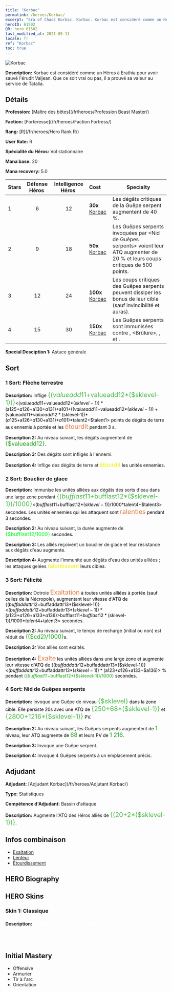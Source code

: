 ```yaml
---
title: "Korbac"
permalink: /heroes/Korbac/
excerpt: "Era of Chaos Korbac. Korbac. Korbac est considéré comme un Héros à Erathia pour avoir sauvé l'érudit Valjean. Que ce soit vrai ou pas, il a prouvé sa valeur au service de Tatalia."
heroID: 61502
QR: hero_61502
last_modified_at: 2021-05-11
locale: fr
ref: "Korbac"
toc: true
---
```

  ![Korbac](/images/h/h_Korbac.jpg)

 **Description:** Korbac est considéré comme un Héros à Erathia pour avoir sauvé l'érudit Valjean. Que ce soit vrai ou pas, il a prouvé sa valeur au service de Tatalia.
## Détails
 **Profession:**  [Maître des bêtes](/fr/heroes/Profession Beast Master/)

 **Faction:** [Forteresse](/fr/heroes/Faction Fortress/)

 **Rang:** [R](/fr/heroes/Hero Rank R/)

 **User Rate:** R

 **Spécialité du Héros:** Vol stationnaire

 **Mana base:** 20

 **Mana recovery:** 5.0


  | Stars | Défense Héros  | Intelligence Héros  | Cost |     Specialty     |
  |---------|:---------------:|:---------------:|:--|--------------------|
  |    1    | 6 | 12 | **30x** [Korbac](/ItemsFR/her_394/) | Les dégâts critiques de la Guêpe serpent augmentent de 40 %. |
  |    2    | 9 | 18 | **50x** [Korbac](/ItemsFR/her_394/) | Les Guêpes serpents invoquées par <Nid de Guêpes serpents> voient leur ATQ augmenter de 20 % et leurs coups critiques de 500 points. |
  |    3    | 12 | 24 | **100x** [Korbac](/ItemsFR/her_394/) | Les coups critiques des Guêpes serpents peuvent dissiper les bonus de leur cible (sauf invincibilité et auras). |
  |    4    | 15 | 30 | **150x** [Korbac](/ItemsFR/her_394/) | Les Guêpes serpents sont immunisées contre <Saignement>, <Brûlure>, <Gel>, <Lenteur> et <Silence>. |

 **Special Desciption 1:** Astuce générale

## Sort
### 1 Sort: Flèche terrestre
 **Description:** Inflige <span style="color: #48b946;font-size:20px">{($valueadd11+$valueadd12*($sklevel-1))}</span><span style="color: black"><($valueadd11+$valueadd12*($sklevel-1))*($a125+$a126+$a130+$a131)+$a101+(($valueadd11+$valueadd12*($sklevel-1))+($valueadd11+$valueadd12*($sklevel-1))*($a125+$a126+$a130+$a131)+$a101)*$talent2+$talent1> points de dégâts de terre aux ennemis à portée et les <span style="color: #e07c44;font-size:20px">étourdit</span><span style="color: black"> pendant 3 s.

 **Description 2:** Au niveau suivant, les dégâts augmentent de <span style="color: #1ca216;font-size:18px">{$valueadd12}</span><span style="color: black">.

 **Description 3:** Des dégâts sont infligés à l'ennemi.

 **Description 4:** Inflige des dégâts de terre et <span style="color: #f0f000;font-size:18px">étourdit</span><span style="color: black"> les unités ennemies.

### 2 Sort: Bouclier de glace
 **Description:** Immunise les unités alliées aux dégâts des sorts d'eau dans une large zone pendant <span style="color: #48b946;font-size:20px">{($bufflast11+$bufflast12*($sklevel-1))/1000}</span><span style="color: black"><($bufflast11+$bufflast12*($sklevel-1))/1000*$talent4+$talent3> secondes. Les unités ennemies qui les attaquent sont <span style="color: #e07c44;font-size:20px">ralenties</span><span style="color: black"> pendant 3 secondes.

 **Description 2:** Au niveau suivant, la durée augmente de <span style="color: #00ff22;font-size:16px">{$bufflast12/1000}</span><span style="color: black"> secondes.

 **Description 3:** Les alliés reçoivent un bouclier de glace et leur résistance aux dégâts d'eau augmente.

 **Description 4:** Augmente l'immunité aux dégâts d'eau des unités alliées ; les attaques gelées <span style="color: #f0f000;font-size:18px">ralentissent</span><span style="color: black"> leurs cibles.

### 3 Sort: Félicité
 **Description:** Octroie <span style="color: #e07c44;font-size:20px">Exaltation</span><span style="color: black"> à toutes unités alliées à portée (sauf celles de la Nécropole), augmentant leur vitesse d'ATQ de {($buffaddattr12+$buffaddattr13*($sklevel-1))}<($buffaddattr12+$buffaddattr13*($sklevel-1))*($a123+$a126+$a133+$a136)> % pendant <span style="color: #48b946;font-size:20px">{($bufflast11+$bufflast12*($sklevel-1))/1000}</span><span style="color: black"><($bufflast11+$bufflast12*($sklevel-1))/1000*$talent4+$talent3> secondes.

 **Description 2:** Au niveau suivant, le temps de recharge (initial ou non) est réduit de <span style="color: #1ca216;font-size:18px">{($cd2)/1000}</span><span style="color: black">s.

 **Description 3:** Vos alliés sont exaltés.

 **Description 4:** <span style="color: #e07c44;font-size:20px">Exalte</span><span style="color: black"> les unités alliées dans une large zone et augmente leur vitesse d'ATQ de {($buffaddattr12+$buffaddattr13*($sklevel-1))}<($buffaddattr12+$buffaddattr13*($sklevel-1))*($a123+$a126+$a133+$a136)> % pendant <span style="color: #1ca216">{($bufflast11+$bufflast12*($sklevel-1))/1000}</span><span style="color: black"> secondes.

### 4 Sort: Nid de Guêpes serpents
 **Description:** Invoque une Guêpe de niveau <span style="color: #48b946;font-size:20px">{$sklevel}</span><span style="color: black"> dans la zone cible. Elle persiste 20s avec une ATQ de <span style="color: #48b946;font-size:20px">{250+68*($sklevel-1)}</span><span style="color: black"> et <span style="color: #48b946;font-size:20px">{2800+1216*($sklevel-1)}</span><span style="color: black"> PV.

 **Description 2:** Au niveau suivant, les Guêpes serpents augmentent de <span style="color: #1ca216;font-size:18px">1</span><span style="color: black"> niveau, leur ATQ augmente de <span style="color: #1ca216;font-size:18px">68</span><span style="color: black"> et leurs PV de <span style="color: #1ca216;font-size:18px">1 216</span><span style="color: black">.

 **Description 3:** Invoque une Guêpe serpent.

 **Description 4:** Invoque 4 Guêpes serpents à un emplacement précis.


## Adjudant

 **Adjudant:**  [Adjudant Korbac](/fr/heroes/Adjutant Korbac/) 

 **Type:**  Statistiques 

 **Compétence d'Adjudant:**  Bassin d'attaque 

 **Description:** Augmente l'ATQ des Héros alliés de <span style="color: #48b946;font-size:20px">{(20+2*($sklevel-1))}</span><span style="color: black">.

## Infos combinaison

* [Exaltation](/fr/combination/Exaltation/) 
* [Lenteur](/fr/combination/Lenteur/) 
* [Étourdissement](/fr/combination/Étourdissement/) 

## HERO Biography

## HERO Skins
### Skin 1: **Classique**

 **Description:** <span style="color: #ffffff;font-size:20px">Vous ne pourrez démontrer le sens de votre existence si vous ne sortez pas vainqueur de cette guerre.</span>



## Initial Mastery
   - Offensive
   - Armurier
   - Tir à l'arc
   - Orientation
